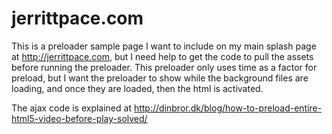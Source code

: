 # jerrittpace.com

This is a preloader sample page I want to include on my main splash page at http://jerrittpace.com, but I need help to get the code to pull the assets before running the preloader.  This preloader only uses time as a factor for preload, but I want the preloader to show while the background files are loading, and once they are loaded, then the html is activated.


The ajax code is explained at 
http://dinbror.dk/blog/how-to-preload-entire-html5-video-before-play-solved/

